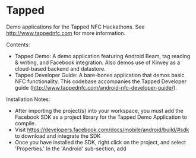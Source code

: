 Tapped
======

Demo applications for the Tapped NFC Hackathons. See http://www.tappednfc.com for more information.

Contents:
- Tapped Demo: A demo application featuring Android Beam, tag reading & writing, and Facebook integration. Also demos use of Kinvey as a cloud-based backend and datastore.
- Tapped Developer Guide: A bare-bones application that demos basic NFC functionality. This codebase accompanies the Tapped Developer guide (http://www.tappednfc.com/android-nfc-developer-guide/).

Installation Notes:
- After importing the project(s) into your workspace, you must add the Facebook SDK as a project library for the Tapped Demo Application to compile.
- Visit https://developers.facebook.com/docs/mobile/android/build/#sdk to download and integrate the SDK
- Once you have installed the SDK, right click on the project, and select 'Properties.' In the 'Android' sub-section, add 